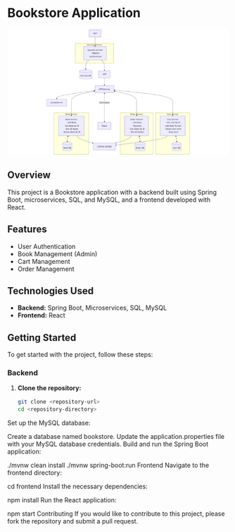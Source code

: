 # Bookstore Application

![flow diagram](https://github.com/akash2002123/Book-Haven/blob/main/Docs/DFD.png)

## Overview
This project is a Bookstore application with a backend built using Spring Boot, microservices, SQL, and MySQL, and a frontend developed with React.

## Features
- User Authentication
- Book Management (Admin)
- Cart Management
- Order Management

## Technologies Used
- **Backend:** Spring Boot, Microservices, SQL, MySQL
- **Frontend:** React

## Getting Started
To get started with the project, follow these steps:

### Backend
1. **Clone the repository:**
   ```sh
   git clone <repository-url>
   cd <repository-directory>
Set up the MySQL database:

Create a database named bookstore.
Update the application.properties file with your MySQL database credentials.
Build and run the Spring Boot application:

./mvnw clean install
./mvnw spring-boot:run
Frontend
Navigate to the frontend directory:

cd frontend
Install the necessary dependencies:

npm install
Run the React application:

npm start
Contributing
If you would like to contribute to this project, please fork the repository and submit a pull request.
